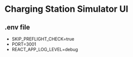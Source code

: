 # Charging Station Simulator UI

## .env file

- SKIP_PREFLIGHT_CHECK=true
- PORT=3001
- REACT_APP_LOG_LEVEL=debug
